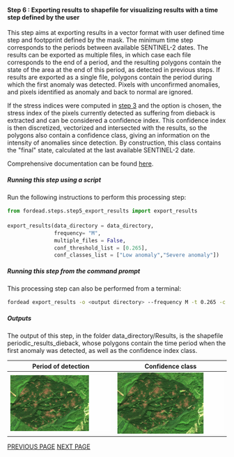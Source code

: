 #### Step 6 : Exporting results to shapefile for visualizing results with a time step defined by the user

This step aims at exporting results in a vector format with user defined time step and footpprint defined by the mask. 
The minimum time step corresponds to the periods between available SENTINEL-2 dates. 
The results can be exported as multiple files, in which case each file corresponds to the end of a period, and the resulting polygons contain the state of the area at the end of this period, as detected in previous steps. If results are exported as a single file, polygons contain the period during which the first anomaly was detected. 
Pixels with unconfirmed anomalies, and pixels identified as anomaly and back to normal are ignored.

If the stress indices were computed in [step 3](https://fordead.gitlab.io/fordead_package/docs/user_guides/english/03_dieback_detection/) and the option is chosen, the stress index of the pixels currently detected as suffering from dieback is extracted and can be considered a confidence index.
This confidence index is then discretized, vectorized and intersected with the results, so the polygons also contain a confidence class, giving an information on the intensity of anomalies since detection. By construction, this class contains the "final" state, calculated at the last available SENTINEL-2 date. 

Comprehensive documentation can be found [here](https://fordead.gitlab.io/fordead_package/docs/user_guides/english/05_export_results/).

##### Running this step using a script

Run the following instructions to perform this processing step:

```python
from fordead.steps.step5_export_results import export_results

export_results(data_directory = data_directory, 
               frequency= "M", 
               multiple_files = False, 
			   conf_threshold_list = [0.265],
			   conf_classes_list = ["Low anomaly","Severe anomaly"])
```

##### Running this step from the command prompt

This processing step can also be performed from a terminal:

```bash
fordead export_results -o <output directory> --frequency M -t 0.265 -c "Low anomaly" -c "Severe anomaly"
```

##### Outputs

The output of this step, in the folder data_directory/Results, is the shapefile periodic_results_dieback, whose polygons contain the time period when the first anomaly was detected, as well as the confidence index class. 

Period of detection | Confidence class
:-------------------------:|:-------------------------:
![gif_results_original](Figures/gif_results_original.gif "gif_results_original") | ![gif_results_confidence](Figures/gif_results_confidence.gif "gif_results_confidence")


[PREVIOUS PAGE](https://fordead.gitlab.io/fordead_package/docs/Tutorials/Dieback_Detection/04_compute_forest_mask) [NEXT PAGE](https://fordead.gitlab.io/fordead_package/docs/Tutorials/Dieback_Detection/06_create_timelapse)
